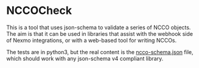 # NCCOCheck

This is a tool that uses json-schema to validate a series of NCCO objects. The aim is that it
can be used in libraries that assist with the webhook side of Nexmo integrations, or with
a web-based tool for writing NCCOs.

The tests are in python3, but the real content is the [ncco-schema.json](ncco-schema.json) file, which should work with any json-schema v4 compliant library.
